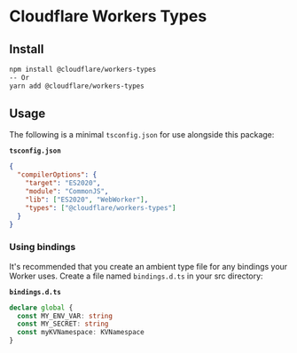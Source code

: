 # Cloudflare Workers Types

## Install

```bash
npm install @cloudflare/workers-types
-- Or
yarn add @cloudflare/workers-types
```

## Usage

The following is a minimal `tsconfig.json` for use alongside this package:

**`tsconfig.json`**

```json
{
  "compilerOptions": {
    "target": "ES2020",
    "module": "CommonJS",
    "lib": ["ES2020", "WebWorker"],
    "types": ["@cloudflare/workers-types"]
  }
}
```

### Using bindings

It's recommended that you create an ambient type file for any bindings your Worker uses. Create a file named `bindings.d.ts` in your src directory:

**`bindings.d.ts`**

```typescript
declare global {
  const MY_ENV_VAR: string
  const MY_SECRET: string
  const myKVNamespace: KVNamespace
}
```
